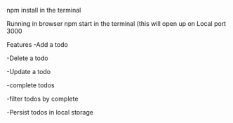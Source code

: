 npm install in the terminal

Running in browser
npm start in the terminal (this will open up on Local port 3000

Features
-Add a todo

-Delete a todo

-Update a todo

-complete todos

-filter todos by complete

-Persist todos in local storage
